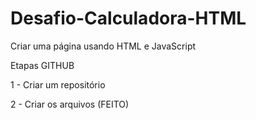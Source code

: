 # Desafio-Calculadora-HTML
Criar uma página usando HTML e JavaScript


Etapas GITHUB

1 - Criar um repositório

2 - Criar os arquivos (FEITO)